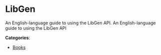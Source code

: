 # LibGen

An English-language guide to using the LibGen API.  An English-language guide to using the LibGen API

**Categories**:

- [Books](https://github/apis-list/apis-list#books)




